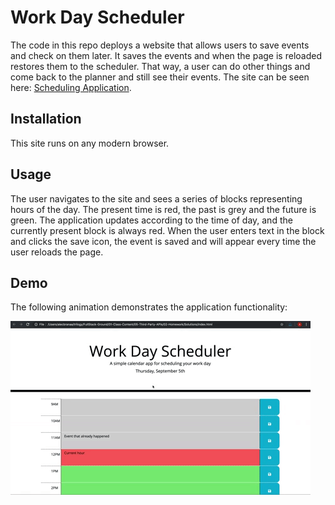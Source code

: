 # Work Day Scheduler

The code in this repo deploys a website that allows users to save events and check on them later. It saves the events and when the page is reloaded restores them to the scheduler. That way, a user can do other things and come back to the planner and still see their events.
The site can be seen here: [Scheduling Application](https://grandmaster.github.io/Scheduling-Application).

## Installation 
This site runs on any modern browser. 

## Usage
The user navigates to the site and sees a series of blocks representing hours of the day. The present time is red, the past is grey and the future is green. The application updates according to the time of day, and the currently present block is always red. When the user enters text in the block and clicks the save icon, the event is saved and will appear every time the user reloads the page. 

## Demo
The following animation demonstrates the application functionality:

![day planner demo](./Assets/05-third-party-apis-homework-demo.gif)

